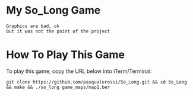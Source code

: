 # My So_Long Game
	Graphics are bad, ok
	But it was not the point of the project
# How To Play This Game

To play this game, copy the URL below into iTerm/Terminal:

```git clone https://github.com/pasqualerossi/So_Long.git && cd So_Long && make && ./so_long game_maps/map1.ber```
